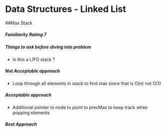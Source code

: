 # Data Structures - Linked List

##Max Stack
##### Familiarity Rating 7
##### Things to ask before diving into problem
* Is this a LIFO stack ?

##### Not Acceptable approach
* Loop through all elements in stack to find max since that is O(n) not O(1)

##### Acceptable approach
* Additional pointer to node to point to prevMax to keep track when popping elements

##### Best Approach
